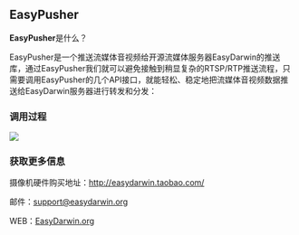 ## EasyPusher ##

**EasyPusher**是什么？

EasyPusher是一个推送流媒体音视频给开源流媒体服务器EasyDarwin的推送库，通过EasyPusher我们就可以避免接触到稍显复杂的RTSP/RTP推送流程，只需要调用EasyPusher的几个API接口，就能轻松、稳定地把流媒体音视频数据推送给EasyDarwin服务器进行转发和分发：

### 调用过程
![](http://www.easydarwin.org/skin/easydarwin/images/easypushersdk.png)

### 获取更多信息 ###

摄像机硬件购买地址：http://easydarwin.taobao.com/

邮件：[support@easydarwin.org](mailto:support@easydarwin.org) 

WEB：[EasyDarwin.org](http://www.easydarwin.org)
